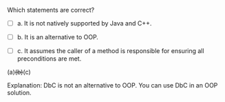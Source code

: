 <panel header="{{ icon_Q_A }} Statements about the Design-by-contract approach?">
<question>

Which statements are correct?

- [ ] a. It is not natively supported by Java and C++.
- [ ] b. It is an alternative to OOP.
- [ ] c. It assumes the caller of a method is responsible for ensuring all preconditions are met.


<div slot="answer">

(a)~~(b)~~(c)

Explanation: DbC is not an alternative to OOP. You can use DbC in an OOP solution. 

</div>
</question>
</panel>
